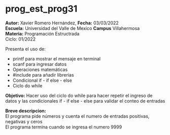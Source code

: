 # prog_est_prog31
<p><b>Autor:</b> Xavier Romero Hernández, <b>Fecha:</b> 03/03/2022 <br>
  <b>Escuela:</b> Universidad del Valle de Mexico <b>Campus</b> Villahermosa<br>
  <b>Materia:</b> Programación Estructrada<br>
Ciclo: 01/2022</p>

<p>
Presenta el uso de:
  <ul>
    <li>printf para mostrar el mensaje en terminal</li>
    <li>scanf para ingresar datos</li>
    <li>Operaciones matemáticas</li>
    <li>#include para añadir librerias</li>
    <li>Condicional if - if else - else</li>
    <li>Ciclo do while</li>
  </ul>
</p>

<b>Objetivo:</b> Hacer uso del ciclo do while para hacer repetir el ingreso de datos y las condicionales if - if else - else para validar el conteo de entradas

<p><b>Breve descripcion:</b><br>
  El programa pide números y cuenta el numero de entradas positivas, negativas y ceros<br>
  El programa termina cuando se ingresa el numero 9999
</p>
